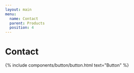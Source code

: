 ```yaml
---
layout: main
menu:
  name: Contact
  parent: Products
  position: 4
---
```


<h1>Contact</h1>
{% include components/button/button.html text="Button" %}